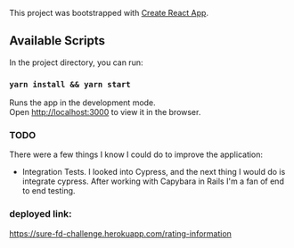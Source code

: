This project was bootstrapped with [Create React App](https://github.com/facebook/create-react-app).

## Available Scripts

In the project directory, you can run:

### `yarn install && yarn start`

Runs the app in the development mode.<br />
Open [http://localhost:3000](http://localhost:3000) to view it in the browser.

### TODO
There were a few things I know I could do to improve the application:
- Integration Tests. I looked into Cypress, and the next thing I would do is integrate cypress. After working with Capybara in Rails I'm a fan of end to end testing.

### deployed link:
https://sure-fd-challenge.herokuapp.com/rating-information

